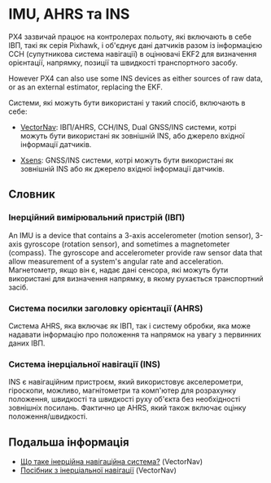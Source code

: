 # IMU, AHRS та INS

PX4 зазвичай працює на контролерах польоту, які включають в себе ІВП, такі як серія Pixhawk, і об'єднує дані датчиків разом із інформацією ССН (супутникова система навігації) в оцінювачі EKF2 для визначення орієнтації, напрямку, позиції та швидкості транспортного засобу.

However PX4 can also use some INS devices as either sources of raw data, or as an external estimator, replacing the EKF.

Системи, які можуть бути використані у такий спосіб, включають в себе:

- [VectorNav](../sensor/vectornav.md): ІВП/AHRS, ССН/INS, Dual GNSS/INS системи, котрі можуть бути використані як зовнішній INS, або джерело вхідної інформації датчиків.
* [Xsens](../sensor/xsens.md): GNSS/INS системи, котрі можуть бути використані як зовнішній INS або як джерело вхідної інформації датчиків.

## Словник

### Інерційний вимірювальний пристрій (ІВП)

An IMU is a device that contains a 3-axis accelerometer (motion sensor), 3-axis gyroscope (rotation sensor), and sometimes a magnetometer (compass).
The gyroscope and accelerometer provide raw sensor data that allow measurement of a system's angular rate and acceleration.
Магнетометр, якщо він є, надає дані сенсора, які можуть бути використані для визначення напрямку, в якому рухається транспортний засіб.

### Система посилки заголовку орієнтації (AHRS)

Система AHRS, яка включає як ІВП, так і систему обробки, яка може надавати інформацію про положення та напрямок на увагу з первинних даних ІВП.

### Система інерціальної навігації (INS)

INS є навігаційним пристроєм, який використовує акселерометри, гіроскопи, можливо, магнітометри та комп'ютер для розрахунку положення, швидкості та швидкості руху об'єкта без необхідності зовнішніх посилань.
Фактично це AHRS, який також включає оцінку положення/швидкості.

## Подальша інформація

- [Що таке інерційна навігаційна система?](https://www.vectornav.com/resources/inertial-navigation-articles/what-is-an-ins) (VectorNav)
- [Посібник з інерціальної навігації](https://www.vectornav.com/resources/inertial-navigation-primer) (VectorNav)
